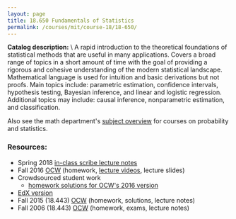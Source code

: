 ```yaml
---
layout: page
title: 18.650 Fundamentals of Statistics
permalink: /courses/mit/course-18/18-650/
---
```


**Catalog description:**
\\
A rapid introduction to the theoretical foundations of statistical methods that are useful in many applications. Covers a broad range of topics in a short amount of time with the goal of providing a rigorous and cohesive understanding of the modern statistical landscape. Mathematical language is used for intuition and basic derivations but not proofs. Main topics include: parametric estimation, confidence intervals, hypothesis testing, Bayesian inference, and linear and logistic regression. Additional topics may include: causal inference, nonparametric estimation, and classification.

Also see the math department's [subject overview](https://math.mit.edu/academics/undergrad/subjects/186x.html) for courses on probability and statistics.

### Resources:
- Spring 2018 [in-class scribe lecture notes](https://people.csail.mit.edu/rmwu/static/files/notes/18-650-notes.pdf)
- Fall 2016 [OCW](https://ocw.mit.edu/courses/18-650-statistics-for-applications-fall-2016/) (homework, [lecture videos](https://www.youtube.com/playlist?list=PLUl4u3cNGP60uVBMaoNERc6knT_MgPKS0), lecture slides)
- Crowdsourced student work
  - [homework solutions for OCW's 2016 version](https://github.com/hoangnguyen7699/StatisticsForApplication_solution)
- [EdX version](https://www.edx.org/learn/statistics/massachusetts-institute-of-technology-fundamentals-of-statistics)
- Fall 2015 (18.443) [OCW](https://ocw.mit.edu/courses/18-443-statistics-for-applications-spring-2015/) (homework, solutions, lecture notes)
- Fall 2006 (18.443) [OCW](https://ocw.mit.edu/courses/18-443-statistics-for-applications-fall-2006/) (homework, exams, lecture notes)